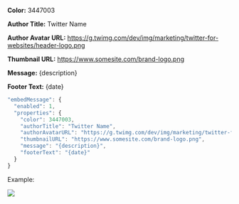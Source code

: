 **Color:** 3447003

**Author Title:** Twitter Name

**Author Avatar URL:** https://g.twimg.com/dev/img/marketing/twitter-for-websites/header-logo.png

**Thumbnail URL:** https://www.somesite.com/brand-logo.png

**Message:** {description}

**Footer Text:** {date}


```javascript
"embedMessage": {
  "enabled": 1,
  "properties": {
    "color": 3447003,
    "authorTitle": "Twitter Name",
    "authorAvatarURL": "https://g.twimg.com/dev/img/marketing/twitter-for-websites/header-logo.png",
    "thumbnailURL": "https://www.somesite.com/brand-logo.png",
    "message": "{description}",
    "footerText": "{date}"
  }
}
```

Example:

![](http://i.imgur.com/QAFjSxL.png)
